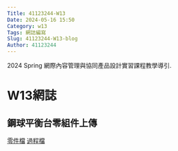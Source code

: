 ```yaml
---
Title: 41123244-W13
Date: 2024-05-16 15:50
Category: w13
Tags: 網誌編寫
Slug: 41123244-W13-blog
Author: 41123244
---
```


2024 Spring 網際內容管理與協同產品設計實習課程教學導引.

<!-- PELICAN_END_SUMMARY -->

# W13網誌
## 鋼球平衡台零組件上傳

<a href="https://drive.google.com/file/d/1uMcI7wYN-53kI33B1OQI7fz3NrxNWPUY/view">零件檔</a>
<a href="https://drive.google.com/file/d/1c4QQdb0oZAAdjw1fSyJY9ESI4zHbY_yk/view">過程檔</a>